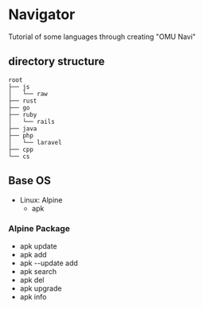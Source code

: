 # Navigator
Tutorial of some languages through creating "OMU Navi"

## directory structure

```text
root
├── js
│   └── raw
├── rust
├── go
├── ruby
│   └── rails
├── java
├── php
│   └── laravel
├── cpp
└── cs
```

## Base OS

- Linux: Alpine
    - apk

### Alpine Package

- apk update
- apk add
- apk --update add
- apk search
- apk del
- apk upgrade
- apk info
